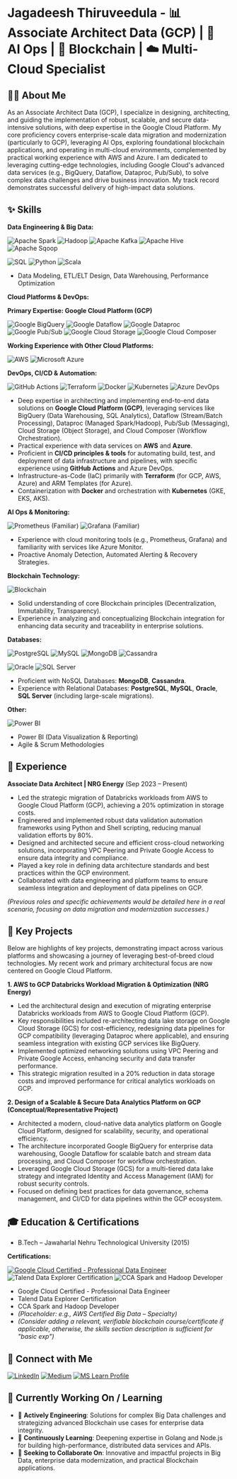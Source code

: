 # Jagadeesh Thiruveedula - 📊 Associate Architect Data (GCP) | 🤖 AI Ops | 🔗 Blockchain | ☁️ Multi-Cloud Specialist

## 👨‍💻 About Me

As an Associate Architect Data (GCP), I specialize in designing, architecting, and guiding the implementation of robust, scalable, and secure data-intensive solutions, with deep expertise in the Google Cloud Platform. My core proficiency covers enterprise-scale data migration and modernization (particularly to GCP), leveraging AI Ops, exploring foundational blockchain applications, and operating in multi-cloud environments, complemented by practical working experience with AWS and Azure. I am dedicated to leveraging cutting-edge technologies, including Google Cloud's advanced data services (e.g., BigQuery, Dataflow, Dataproc, Pub/Sub), to solve complex data challenges and drive business innovation. My track record demonstrates successful delivery of high-impact data solutions.

## ✨ Skills

**Data Engineering & Big Data:**

<p align="left">
  <img src="https://img.shields.io/badge/Apache%20Spark-E8481C?style=for-the-badge&logo=apachespark&logoColor=white" alt="Apache Spark"/>
  <img src="https://img.shields.io/badge/Hadoop-66CCFF?style=for-the-badge&logo=apachehadoop&logoColor=black" alt="Hadoop"/>
  <img src="https://img.shields.io/badge/Apache%20Kafka-231F20?style=for-the-badge&logo=apachekafka&logoColor=white" alt="Apache Kafka"/>
  <img src="https://img.shields.io/badge/Apache%20Hive-FDEE21?style=for-the-badge&logo=apachehive&logoColor=black" alt="Apache Hive"/>
  <img src="https://img.shields.io/badge/Apache%20Sqoop-E8481C?style=for-the-badge&logo=apache&logoColor=white" alt="Apache Sqoop"/>
</p>
<p align="left">
  <img src="https://img.shields.io/badge/SQL-4479A1?style=for-the-badge&logo=database&logoColor=white" alt="SQL"/>
  <img src="https://img.shields.io/badge/Python-3776AB?style=for-the-badge&logo=python&logoColor=white" alt="Python"/>
  <img src="https://img.shields.io/badge/Scala-DC322F?style=for-the-badge&logo=scala&logoColor=white" alt="Scala"/>
</p>

*   Data Modeling, ETL/ELT Design, Data Warehousing, Performance Optimization

**Cloud Platforms & DevOps:**

**Primary Expertise: Google Cloud Platform (GCP)**
<p align="left">
  <img src="https://img.shields.io/badge/Google%20BigQuery-4285F4?style=for-the-badge&logo=google-bigquery&logoColor=white" alt="Google BigQuery"/>
  <img src="https://img.shields.io/badge/Google%20Dataflow-4285F4?style=for-the-badge&logo=google-cloud-dataflow&logoColor=white" alt="Google Dataflow"/>
  <img src="https://img.shields.io/badge/Google%20Dataproc-4285F4?style=for-the-badge&logo=googlecloud&logoColor=white" alt="Google Dataproc"/>
  <img src="https://img.shields.io/badge/Google%20Pub/Sub-4285F4?style=for-the-badge&logo=google-cloud-pubsub&logoColor=white" alt="Google Pub/Sub"/>
  <img src="https://img.shields.io/badge/Google%20Cloud%20Storage-4285F4?style=for-the-badge&logo=google-cloud-storage&logoColor=white" alt="Google Cloud Storage"/>
  <img src="https://img.shields.io/badge/Google%20Cloud%20Composer-4285F4?style=for-the-badge&logo=googlecloud&logoColor=white" alt="Google Cloud Composer"/>
</p>

**Working Experience with Other Cloud Platforms:**
<p align="left">
  <img src="https://img.shields.io/badge/AWS-232F3E?style=for-the-badge&logo=amazonaws&logoColor=white" alt="AWS"/>
  <img src="https://img.shields.io/badge/Azure-0078D4?style=for-the-badge&logo=microsoftazure&logoColor=white" alt="Microsoft Azure"/>
</p>

**DevOps, CI/CD & Automation:**
<p align="left">
  <img src="https://img.shields.io/badge/GitHub%20Actions-2088FF?style=for-the-badge&logo=githubactions&logoColor=white" alt="GitHub Actions"/>
  <img src="https://img.shields.io/badge/Terraform-7B42BC?style=for-the-badge&logo=terraform&logoColor=white" alt="Terraform"/>
  <img src="https://img.shields.io/badge/Docker-2496ED?style=for-the-badge&logo=docker&logoColor=white" alt="Docker"/>
  <img src="https://img.shields.io/badge/Kubernetes-326CE5?style=for-the-badge&logo=kubernetes&logoColor=white" alt="Kubernetes"/>
  <img src="https://img.shields.io/badge/Azure%20DevOps-0078D4?style=for-the-badge&logo=azuredevops&logoColor=white" alt="Azure DevOps"/>
</p>

*   Deep expertise in architecting and implementing end-to-end data solutions on **Google Cloud Platform (GCP)**, leveraging services like BigQuery (Data Warehousing, SQL Analytics), Dataflow (Stream/Batch Processing), Dataproc (Managed Spark/Hadoop), Pub/Sub (Messaging), Cloud Storage (Object Storage), and Cloud Composer (Workflow Orchestration).
*   Practical experience with data services on **AWS** and **Azure**.
*   Proficient in **CI/CD principles & tools** for automating build, test, and deployment of data infrastructure and pipelines, with specific experience using **GitHub Actions** and Azure DevOps.
*   Infrastructure-as-Code (IaC) primarily with **Terraform** (for GCP, AWS, Azure) and ARM Templates (for Azure).
*   Containerization with **Docker** and orchestration with **Kubernetes** (GKE, EKS, AKS).

**AI Ops & Monitoring:**

<p align="left">
  <img src="https://img.shields.io/badge/Prometheus-E6522C?style=for-the-badge&logo=prometheus&logoColor=white" alt="Prometheus (Familiar)"/>
  <img src="https://img.shields.io/badge/Grafana-F46800?style=for-the-badge&logo=grafana&logoColor=white" alt="Grafana (Familiar)"/>
</p>

*   Experience with cloud monitoring tools (e.g., Prometheus, Grafana) and familiarity with services like Azure Monitor.
*   Proactive Anomaly Detection, Automated Alerting & Recovery Strategies.

**Blockchain Technology:**

<p align="left">
  <img src="https://img.shields.io/badge/Blockchain-00AEFF?style=for-the-badge" alt="Blockchain"/>
</p>

*   Solid understanding of core Blockchain principles (Decentralization, Immutability, Transparency).
*   Experience in analyzing and conceptualizing Blockchain integration for enhancing data security and traceability in enterprise solutions.

**Databases:**

<p align="left">
  <img src="https://img.shields.io/badge/PostgreSQL-4169E1?style=for-the-badge&logo=postgresql&logoColor=white" alt="PostgreSQL"/>
  <img src="https://img.shields.io/badge/MySQL-4479A1?style=for-the-badge&logo=mysql&logoColor=white" alt="MySQL"/>
  <img src="https://img.shields.io/badge/MongoDB-47A248?style=for-the-badge&logo=mongodb&logoColor=white" alt="MongoDB"/>
  <img src="https://img.shields.io/badge/Cassandra-1287B1?style=for-the-badge&logo=apachecassandra&logoColor=white" alt="Cassandra"/>
</p>
<p align="left">
  <img src="https://img.shields.io/badge/Oracle-F80000?style=for-the-badge&logo=oracle&logoColor=white" alt="Oracle"/>
  <img src="https://img.shields.io/badge/SQL%20Server-CC2927?style=for-the-badge&logo=microsoftsqlserver&logoColor=white" alt="SQL Server"/>
</p>

*   Proficient with NoSQL Databases: **MongoDB**, **Cassandra**.
*   Experience with Relational Databases: **PostgreSQL**, **MySQL**, **Oracle**, **SQL Server** (including large-scale migrations).

**Other:**

<p align="left">
  <img src="https://img.shields.io/badge/Power%20BI-F2C811?style=for-the-badge&logo=powerbi&logoColor=black" alt="Power BI"/>
</p>

*   Power BI (Data Visualization & Reporting)
*   Agile & Scrum Methodologies

## 💼 Experience

**Associate Data Architect | NRG Energy** (Sep 2023 – Present)
*   Led the strategic migration of Databricks workloads from AWS to Google Cloud Platform (GCP), achieving a 20% optimization in storage costs.
*   Engineered and implemented robust data validation automation frameworks using Python and Shell scripting, reducing manual validation efforts by 80%.
*   Designed and architected secure and efficient cross-cloud networking solutions, incorporating VPC Peering and Private Google Access to ensure data integrity and compliance.
*   Played a key role in defining data architecture standards and best practices within the GCP environment.
*   Collaborated with data engineering and platform teams to ensure seamless integration and deployment of data pipelines on GCP.

*(Previous roles and specific achievements would be detailed here in a real scenario, focusing on data migration and modernization successes.)*

## 🚀 Key Projects

Below are highlights of key projects, demonstrating impact across various platforms and showcasing a journey of leveraging best-of-breed cloud technologies. My recent work and primary architectural focus are now centered on Google Cloud Platform.

**1. AWS to GCP Databricks Workload Migration & Optimization (NRG Energy)**
*   Led the architectural design and execution of migrating enterprise Databricks workloads from AWS to Google Cloud Platform (GCP).
*   Key responsibilities included re-architecting data lake storage on Google Cloud Storage (GCS) for cost-efficiency, redesigning data pipelines for GCP compatibility (leveraging Dataproc where applicable), and ensuring seamless integration with existing GCP services like BigQuery.
*   Implemented optimized networking solutions using VPC Peering and Private Google Access, enhancing security and data transfer performance.
*   This strategic migration resulted in a 20% reduction in data storage costs and improved performance for critical analytics workloads on GCP.

**2. Design of a Scalable & Secure Data Analytics Platform on GCP (Conceptual/Representative Project)**
*   Architected a modern, cloud-native data analytics platform on Google Cloud Platform, designed for scalability, security, and operational efficiency.
*   The architecture incorporated Google BigQuery for enterprise data warehousing, Google Dataflow for scalable batch and stream data processing, and Cloud Composer for workflow orchestration.
*   Leveraged Google Cloud Storage (GCS) for a multi-tiered data lake strategy and integrated Identity and Access Management (IAM) for robust security controls.
*   Focused on defining best practices for data governance, schema management, and CI/CD for data pipelines within the GCP ecosystem.

## 🎓 Education & Certifications

*   B.Tech – Jawaharlal Nehru Technological University (2015)

**Certifications:**
<p align="left">
  <a href="https://google.accredible.com/062666d7-27a3-477e-9bcd-9de670de9f99" target="_blank"><img src="https://img.shields.io/badge/Google%20Cloud%20Certified-Professional%20Data%20Engineer-4285F4?style=for-the-badge&logo=googlecloud&logoColor=white" alt="Google Cloud Certified - Professional Data Engineer"/></a>
  <img src="https://img.shields.io/badge/Talend%20Certified-Data%20Explorer-702E8D?style=for-the-badge&logo=talend&logoColor=white" alt="Talend Data Explorer Certification"/>
  <img src="https://img.shields.io/badge/Cloudera-CCA%20Spark%20%26%20Hadoop%20Developer-F79420?style=for-the-badge&logo=cloudera&logoColor=white" alt="CCA Spark and Hadoop Developer"/>
</p>

*   Google Cloud Certified - Professional Data Engineer
*   Talend Data Explorer Certification
*   CCA Spark and Hadoop Developer
*   *(Placeholder: e.g., AWS Certified Big Data – Specialty)*
*   *(Consider adding a relevant, verifiable blockchain course/certificate if applicable, otherwise, the skills section description is sufficient for "basic exp")*

## 🔗 Connect with Me

<p align="left">
  <a href="https://www.linkedin.com/in/jagadeesh-thiruveedula"><img src="https://img.shields.io/badge/LinkedIn-0077B5?style=for-the-badge&logo=linkedin&logoColor=white" alt="LinkedIn"/></a>
  <a href="https://medium.com/@tjagadeesh77"><img src="https://img.shields.io/badge/Medium-12100E?style=for-the-badge&logo=medium&logoColor=white" alt="Medium"/></a>
  <a href="https://docs.microsoft.com/en-us/users/jagadeeshthiruveedula77/"><img src="https://img.shields.io/badge/MS%20Learn-0078D4?style=for-the-badge&logo=microsoft&logoColor=white" alt="MS Learn Profile"/></a>
</p>

## 🎯 Currently Working On / Learning

*   🔭 **Actively Engineering**: Solutions for complex Big Data challenges and strategizing advanced Blockchain use cases for enterprise data integrity.
*   🌱 **Continuously Learning**: Deepening expertise in Golang and Node.js for building high-performance, distributed data services and APIs.
*   👯 **Seeking to Collaborate On**: Innovative and impactful projects in Big Data, enterprise data modernization, and practical Blockchain applications.
